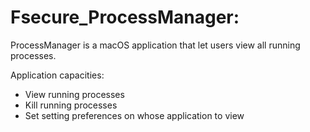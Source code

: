 # Fsecure_ProcessManager:
ProcessManager is a macOS application that let users view all running processes.

Application capacities:
* View running processes
* Kill running processes
* Set setting preferences on whose application to view 
